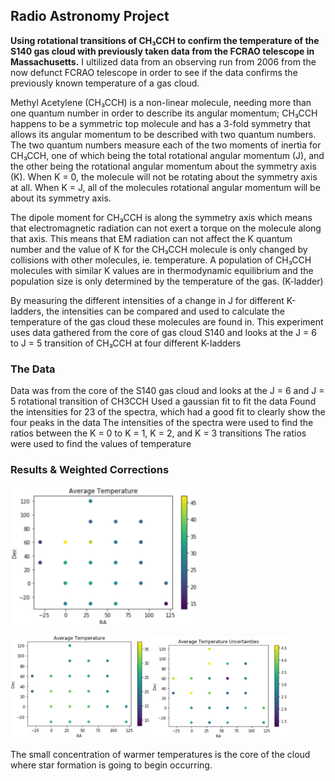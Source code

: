 ## Radio Astronomy Project
 
**Using rotational transitions of CH₃CCH to confirm the temperature of the S140 gas cloud with previously taken data from the FCRAO telescope in Massachusetts.**
I ultilized data from an observing run from 2006 from the now defunct FCRAO telescope in order to see if the data confirms the previously known temperature of a gas cloud. 

Methyl Acetylene (CH₃CCH) is a non-linear molecule, needing more than one quantum number in order to describe its angular momentum; CH₃CCH happens to be a symmetric top molecule and has a 3-fold symmetry that allows its angular momentum to be described with two quantum numbers.
The two quantum numbers measure each of the two moments of inertia for CH₃CCH, one of which being the total rotational angular momentum (J), and the other being the rotational angular momentum about the symmetry axis (K).
When K = 0, the molecule will not be rotating about the symmetry axis at all. When K = J, all of the molecules rotational angular momentum will be about its symmetry axis.

The dipole moment for CH₃CCH is along the symmetry axis which means that electromagnetic radiation can not exert a torque on the molecule along that axis.
This means that EM radiation can not affect the K quantum number and the value of K for the CH₃CCH molecule is only changed by collisions with other molecules, ie. temperature.
A population of  CH₃CCH molecules with similar K values are in thermodynamic equilibrium and the population size is only determined by the temperature of the gas. (K-ladder)

By measuring the different intensities of a change in J for different K-ladders, the intensities can be compared and used to calculate the temperature of the gas cloud these molecules are found in.
This experiment uses data gathered from the core of gas cloud S140 and looks at the J = 6 to J = 5 transition of CH₃CCH at four different K-ladders

### The Data
Data was from the core of the S140 gas cloud and looks at the J = 6  and J = 5 rotational transition of CH3CCH
Used a gaussian fit to fit the data
Found the intensities for 23 of the spectra, which had a good fit to clearly show the four peaks in the data
The intensities of the spectra were used to find the ratios between the K = 0 to    K = 1, K = 2, and K = 3 transitions
The ratios were used to find the values of temperature

### Results & Weighted Corrections
<img src="images/rawavg.png" width=300>
<p float="left">
  <img src="images/avgtemp.png" width=222 />
  <img src="images/avgtempu.png" width=220 />
</p>

The small concentration of warmer temperatures is the core of the cloud where star formation is going to begin occurring.

